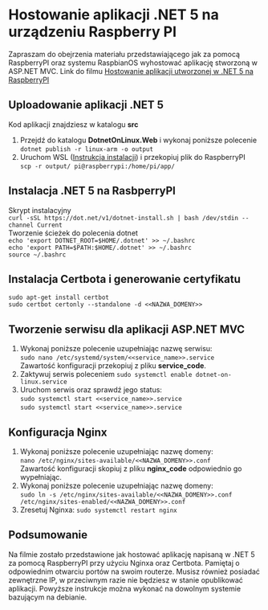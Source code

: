 # Hostowanie aplikacji .NET 5 na urządzeniu Raspberry PI
Zapraszam do obejrzenia materiału przedstawiającego jak za pomocą RaspberryPI oraz systemu RaspbianOS wyhostować aplikację stworzoną w ASP.NET MVC.
Link do filmu [Hostowanie aplikacji utworzonej w .NET 5 na RaspberryPI](https://www.youtube.com/watch?v=qc5DCvwZAkY)

## Uploadowanie aplikacji .NET 5
Kod aplikacji znajdziesz w katalogu **src**  
1. Przejdź do katalogu **DotnetOnLinux.Web** i wykonaj poniższe polecenie  
`dotnet publish -r linux-arm -o output`
2. Uruchom WSL ([Instrukcja instalacji](https://docs.microsoft.com/en-us/windows/wsl/install-win10)) i przekopiuj plik do RaspberryPI  
`scp -r output/ pi@raspberrypi:/home/pi/app/`

## Instalacja .NET 5 na RasbperryPI
Skrypt instalacyjny  
`curl -sSL https://dot.net/v1/dotnet-install.sh | bash /dev/stdin --channel Current`  
Tworzenie ścieżek do polecenia dotnet  
`echo 'export DOTNET_ROOT=$HOME/.dotnet' >> ~/.bashrc`  
`echo 'export PATH=$PATH:$HOME/.dotnet' >> ~/.bashrc`  
`source ~/.bashrc`  

## Instalacja Certbota i generowanie certyfikatu
`sudo apt-get install certbot`  
`sudo certbot certonly --standalone -d <<NAZWA_DOMENY>>`

## Tworzenie serwisu dla aplikacji ASP.NET MVC
1. Wykonaj poniższe polecenie uzupełniając nazwę serwisu:  
`sudo nano /etc/systemd/system/<<service_name>>.service`  
Zawartość konfiguracji przekopiuj z pliku **service_code**.
2. Zaktywuj serwis poleceniem `sudo systemctl enable dotnet-on-linux.service`
3. Uruchom serwis oraz sprawdź jego status:  
`sudo systemctl start <<service_name>>.service`  
`sudo systemctl start <<service_name>>.service`

## Konfiguracja Nginx
1. Wykonaj poniższe polecenie uzupełniając nazwę domeny:  
`nano /etc/nginx/sites-available/<<NAZWA_DOMENY>>.conf`  
Zawartość konfiguracji skopiuj z pliku **nginx_code** odpowiednio go wypełniając.
2. Wykonaj poniższe polecenie uzupełniając nazwę domeny:  
`sudo ln -s /etc/nginx/sites-available/<<NAZWA_DOMENY>>.conf /etc/nginx/sites-enabled/<<NAZWA_DOMENY>>.conf`
3. Zresetuj Nginxa: `sudo systemctl restart nginx`

## Podsumowanie
Na filmie zostało przedstawione jak hostować aplikację napisaną w .NET 5 za pomocą RaspberryPI przy użyciu Nginxa oraz Certbota. Pamiętaj o odpowiednim otwarciu portów na swoim routerze. Musisz również posiadać zewnętrzne IP, w przeciwnym razie nie będziesz w stanie opublikować aplikacji. Powyższe instrukcje można wykonać na dowolnym systemie bazującym na debianie.
